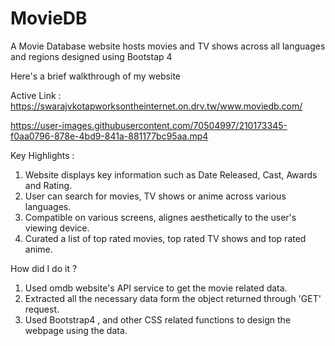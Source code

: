 # MovieDB
A Movie Database website hosts movies and TV shows across all languages and regions designed using Bootstap 4

Here's a brief walkthrough of my website

Active Link : https://swarajvkotapworksontheinternet.on.drv.tw/www.moviedb.com/


https://user-images.githubusercontent.com/70504997/210173345-f0aa0796-878e-4bd9-841a-881177bc95aa.mp4





Key Highlights :

1. Website displays key information such as Date Released, Cast, Awards and Rating.
2. User can search for movies, TV shows or anime across various languages.
3. Compatible on various screens, alignes aesthetically to the user's viewing device.
4. Curated a list of top rated movies, top rated TV shows and top rated anime.


How did I do it ?

1. Used omdb website's API service to get the movie related data.
2. Extracted all the necessary data form the object returned through 'GET' request.
3. Used Bootstrap4 , and other CSS related functions to design the webpage using the data.




